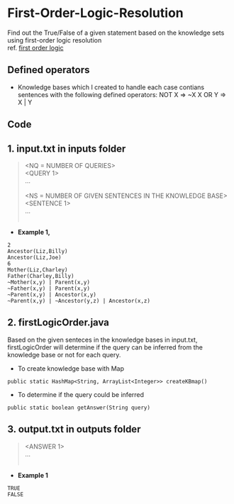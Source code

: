 # First-Order-Logic-Resolution
Find out the True/False of a given statement based on the knowledge sets using first-order logic resolution<br />
ref. [first order logic](https://en.wikipedia.org/wiki/First-order_logic)

## Defined operators
- Knowledge bases which I created to handle each case contians sentences with the following defined operators:
NOT X     =>     ~X
X OR Y    =>     X | Y

## Code
## 1. input.txt in inputs folder
> <NQ = NUMBER OF QUERIES><br />
> <QUERY 1><br />
> ...<br />
>  <QUERY NQ><br />
> <NS = NUMBER OF GIVEN SENTENCES IN THE KNOWLEDGE BASE><br />
> <SENTENCE 1><br />
> ...<br />
> <SENTENCE NS><br />

- __Example 1,__
```
2
Ancestor(Liz,Billy)
Ancestor(Liz,Joe)
6
Mother(Liz,Charley)
Father(Charley,Billy)
~Mother(x,y) | Parent(x,y)
~Father(x,y) | Parent(x,y)
~Parent(x,y) | Ancestor(x,y)
~Parent(x,y) | ~Ancestor(y,z) | Ancestor(x,z)
```

## 2. firstLogicOrder.java
Based on the given senteces in the knowledge bases in input.txt, firstLogicOrder will determine if the query can be inferred from the knowledge base or not for each query.
- To create knowledge base with Map
```
public static HashMap<String, ArrayList<Integer>> createKBmap()
```
- To determine if the query could be inferred
```
public static boolean getAnswer(String query)
```

## 3. output.txt in outputs folder
> <ANSWER 1><br />
> ...<br />
> <ANSWER NQ><br />

- __Example 1__ <br />
```
TRUE
FALSE
```
